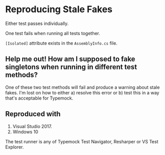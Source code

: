 # Reproducing Stale Fakes

Either test passes individually.

One test fails when running all tests together.

`[Isolated]` attribute exists in the `AssemblyInfo.cs` file.

## Help me out! How am I supposed to fake singletons when running in different test methods?

One of these two test methods will fail and produce a warning about stale fakes. I'm lost on how to either a) resolve this error or b) test this in a way that's acceptable for Typemock.

## Reproduced with

1. Visual Studio 2017.
1. Windows 10

The test runner is any of Typemock Test Navigator, Resharper or VS Test Explorer.